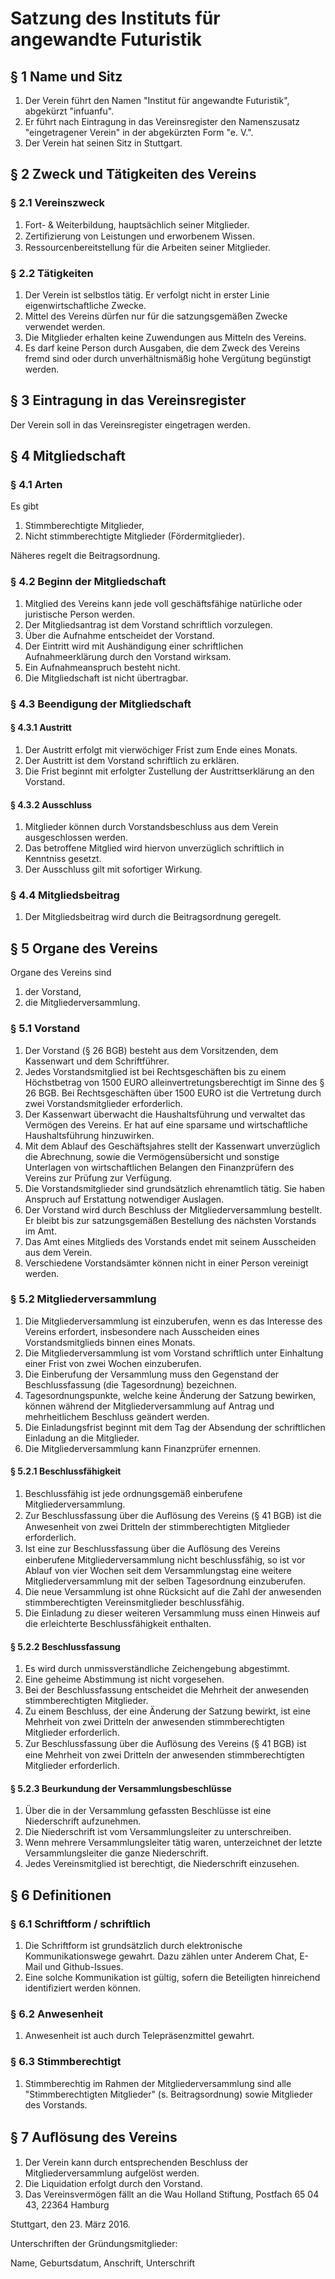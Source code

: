 # Satzung des Instituts für angewandte Futuristik

## § 1 Name und Sitz
1. Der Verein führt den Namen "Institut für angewandte Futuristik", abgekürzt "infuanfu".
1. Er führt nach Eintragung in das Vereinsregister den Namenszusatz "eingetragener Verein" in der abgekürzten Form "e. V.".
1. Der Verein hat seinen Sitz in Stuttgart.

## § 2 Zweck und Tätigkeiten des Vereins
### § 2.1 Vereinszweck
1. Fort- & Weiterbildung, hauptsächlich seiner Mitglieder.
1. Zertiﬁzierung von Leistungen und erworbenem Wissen.
1. Ressourcenbereitstellung für die Arbeiten seiner Mitglieder.

### § 2.2 Tätigkeiten
1. Der Verein ist selbstlos tätig. Er verfolgt nicht in erster Linie eigenwirtschaftliche Zwecke.
1. Mittel des Vereins dürfen nur für die satzungsgemäßen Zwecke verwendet werden.
1. Die Mitglieder erhalten keine Zuwendungen aus Mitteln des Vereins.
1. Es darf keine Person durch Ausgaben, die dem Zweck des Vereins fremd sind oder durch unverhältnismäßig hohe Vergütung begünstigt werden.

## § 3 Eintragung in das Vereinsregister
Der Verein soll in das Vereinsregister eingetragen werden.

## § 4 Mitgliedschaft
### § 4.1 Arten
Es gibt

1. Stimmberechtigte Mitglieder,
1. Nicht stimmberechtigte Mitglieder (Fördermitglieder).

Näheres regelt die Beitragsordnung.

### § 4.2 Beginn der Mitgliedschaft
1. Mitglied des Vereins kann jede voll geschäftsfähige natürliche oder juristische Person werden.
1. Der Mitgliedsantrag ist dem Vorstand schriftlich vorzulegen.
1. Über die Aufnahme entscheidet der Vorstand.
1. Der Eintritt wird mit Aushändigung einer schriftlichen Aufnahmeerklärung durch den Vorstand wirksam. 
1. Ein Aufnahmeanspruch besteht nicht.
1. Die Mitgliedschaft ist nicht übertragbar.

### § 4.3 Beendigung der Mitgliedschaft
#### § 4.3.1 Austritt
1. Der Austritt erfolgt mit vierwöchiger Frist zum Ende eines Monats.
1. Der Austritt ist dem Vorstand schriftlich zu erklären.
1. Die Frist beginnt mit erfolgter Zustellung der Austrittserklärung an den Vorstand.

#### § 4.3.2 Ausschluss
1. Mitglieder können durch Vorstandsbeschluss aus dem Verein ausgeschlossen werden.
1. Das betroffene Mitglied wird hiervon unverzüglich schriftlich in Kenntniss gesetzt.
1. Der Ausschluss gilt mit sofortiger Wirkung.

### § 4.4 Mitgliedsbeitrag
1. Der Mitgliedsbeitrag wird durch die Beitragsordnung geregelt.

## § 5 Organe des Vereins
Organe des Vereins sind

1. der Vorstand,
1. die Mitgliederversammlung.

### § 5.1 Vorstand
1. Der Vorstand (§ 26 BGB) besteht aus dem Vorsitzenden, dem Kassenwart und dem Schriftführer.
1. Jedes Vorstandsmitglied ist bei Rechtsgeschäften bis zu einem Höchstbetrag von 1500 EURO alleinvertretungsberechtigt im Sinne des § 26 BGB. Bei Rechtsgeschäften über 1500 EURO ist die Vertretung durch zwei Vorstandsmitglieder erforderlich.
1. Der Kassenwart überwacht die Haushaltsführung und verwaltet das Vermögen des Vereins. Er hat auf eine sparsame und wirtschaftliche Haushaltsführung hinzuwirken.
1. Mit dem Ablauf des Geschäftsjahres stellt der Kassenwart unverzüglich die Abrechnung, sowie die Vermögensübersicht und sonstige Unterlagen von wirtschaftlichen Belangen den Finanzprüfern des Vereins zur Prüfung zur Verfügung.
1. Die Vorstandsmitglieder sind grundsätzlich ehrenamtlich tätig. Sie haben Anspruch auf Erstattung notwendiger Auslagen.
1. Der Vorstand wird durch Beschluss der Mitgliederversammlung bestellt. Er bleibt bis zur satzungsgemäßen Bestellung des nächsten Vorstands im Amt.
1. Das Amt eines Mitglieds des Vorstands endet mit seinem Ausscheiden aus dem Verein.
1. Verschiedene Vorstandsämter können nicht in einer Person vereinigt werden.

### § 5.2 Mitgliederversammlung
1. Die Mitgliederversammlung ist einzuberufen, wenn es das Interesse des Vereins erfordert, insbesondere nach Ausscheiden eines Vorstandsmitglieds binnen eines Monats.
1. Die Mitgliederversammlung ist vom Vorstand schriftlich unter Einhaltung einer Frist von zwei Wochen einzuberufen.
1. Die Einberufung der Versammlung muss den Gegenstand der Beschlussfassung (die Tagesordnung) bezeichnen.
1. Tagesordnungspunkte, welche keine Änderung der Satzung bewirken, können während der Mitgliederversammlung auf Antrag und mehrheitlichem Beschluss geändert werden.
1. Die Einladungsfrist beginnt mit dem Tag der Absendung der schriftlichen Einladung an die Mitglieder.
1. Die Mitgliederversammlung kann Finanzprüfer ernennen.

#### § 5.2.1 Beschlussfähigkeit
1. Beschlussfähig ist jede ordnungsgemäß einberufene Mitgliederversammlung.
1. Zur Beschlussfassung über die Auﬂösung des Vereins (§ 41 BGB) ist die Anwesenheit von zwei Dritteln der stimmberechtigten Mitglieder erforderlich.
1. Ist eine zur Beschlussfassung über die Auﬂösung des Vereins einberufene Mitgliederversammlung nicht beschlussfähig, so ist vor
Ablauf von vier Wochen seit dem Versammlungstag eine weitere Mitgliederversammlung mit der selben Tagesordnung einzuberufen.
1. Die neue Versammlung ist ohne Rücksicht auf die Zahl der anwesenden stimmberechtigten Vereinsmitglieder beschlussfähig.
1. Die Einladung zu dieser weiteren Versammlung muss einen Hinweis auf die erleichterte Beschlussfähigkeit enthalten.

#### § 5.2.2 Beschlussfassung
1. Es wird durch unmissverständliche Zeichengebung abgestimmt.
1. Eine geheime Abstimmung ist nicht vorgesehen.
1. Bei der Beschlussfassung entscheidet die Mehrheit der anwesenden stimmberechtigten Mitglieder.
1. Zu einem Beschluss, der eine Änderung der Satzung bewirkt, ist eine Mehrheit von zwei Dritteln der anwesenden stimmberechtigten Mitglieder erforderlich.
1. Zur Beschlussfassung über die Auﬂösung des Vereins (§ 41 BGB) ist eine Mehrheit von zwei Dritteln der anwesenden stimmberechtigten Mitglieder erforderlich.

#### § 5.2.3 Beurkundung der Versammlungsbeschlüsse
1. Über die in der Versammlung gefassten Beschlüsse ist eine Niederschrift aufzunehmen.
1. Die Niederschrift ist vom Versammlungsleiter zu unterschreiben.
1. Wenn mehrere Versammlungsleiter tätig waren, unterzeichnet der letzte Versammlungsleiter die ganze Niederschrift.
1. Jedes Vereinsmitglied ist berechtigt, die Niederschrift einzusehen.

## § 6 Definitionen
### § 6.1 Schriftform / schriftlich
1. Die Schriftform ist grundsätzlich durch elektronische Kommunikationswege gewahrt. Dazu zählen unter Anderem Chat, E-Mail und Github-Issues.
1. Eine solche Kommunikation ist gültig, sofern die Beteiligten hinreichend identifiziert werden können.

### § 6.2 Anwesenheit
1. Anwesenheit ist auch durch Telepräsenzmittel gewahrt.

### § 6.3 Stimmberechtigt
1. Stimmberechtig im Rahmen der Mitgliederversammlung sind alle "Stimmberechtigten Mitglieder" (s. Beitragsordnung) sowie Mitglieder des Vorstands.

## § 7 Auﬂösung des Vereins
1. Der Verein kann durch entsprechenden Beschluss der Mitgliederversammlung aufgelöst werden.
1. Die Liquidation erfolgt durch den Vorstand.
1. Das Vereinsvermögen fällt an die Wau Holland Stiftung, Postfach 65 04 43, 22364 Hamburg

Stuttgart, den 23. März 2016.

Unterschriften der Gründungsmitglieder:


Name, Geburtsdatum, Anschrift, Unterschrift
